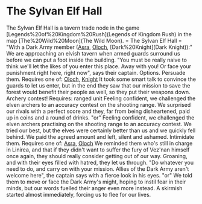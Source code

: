# The Sylvan Elf Hall

The Sylvan Elf Hall is a tavern trade node in the game [Legends%20of%20Kingdom%20Rush](Legends of Kingdom Rush) in the map [The%20Wild%20Moon](The Wild Moon).
= The Sylvan Elf Hall =
"With a Dark Army member ([Asra](Asra), [Oloch](Oloch), [Dark%20Knight](Dark Knight)):"
We are approaching an elvish tavern when armed guards surround us before we can put a foot inside the building.
"You must be really naive to think we'll let the likes of you enter this place. Away with you! Or face your punishment right here, right now", says their captain.
Options.
Persuade them.
Requires one of: [Oloch](Oloch), [Knight](Knight)
It took some smart talk to convince the guards to let us enter, but in the end they saw that our mission to save the forest would benefit their people as well, so they put their weapons down.
Archery contest!
Requires: ranged unit
Feeling confident, we challenged the elven archers to an accuracy contest on the shooting range.
We surprised our rivals with a perfect score and they, far from being disheartened, paid up in coins and a round of drinks.
"or"
Feeling confident, we challenged the elven archers practising on the shooting range to an accuracy contest.
We tried our best, but the elves were certainly better than us and we quickly fell behind. We paid the agreed amount and left, silent and ashamed.
Intimidate them.
Requires one of: [Asra](Asra), [Oloch](Oloch)
We reminded them who's still in charge in Linirea, and that if they didn't want to suffer the fury of Vez'nan himself once again, they should really consider getting out of our way.
Groaning, and with their eyes filled with hatred, they let us through.
"Do whatever you need to do, and carry on with your mission. Allies of the Dark Army aren't welcome here", the captain says with a fierce look in his eyes.
"or"
We told them to move or face the Dark Army's might, hoping to instil fear in their minds, but our words fuelled their anger even more instead.
A skirmish started almost immediately, forcing us to flee for our lives.